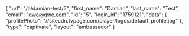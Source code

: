 {
    "url": "\/a\/damian-test\/5",
    "first_name": "Damian",
    "last_name": "Test",
    "email": "qwe@qwe.com",
    "id": "5",
    "login_id": "1759121",
    "data": {
        "profilePhoto": "\/\/sitecdn.tvpage.com\/player\/logos\/default_profile.jpg"
    },
    "type": "captivate",
    "layout": "ambassador"
}